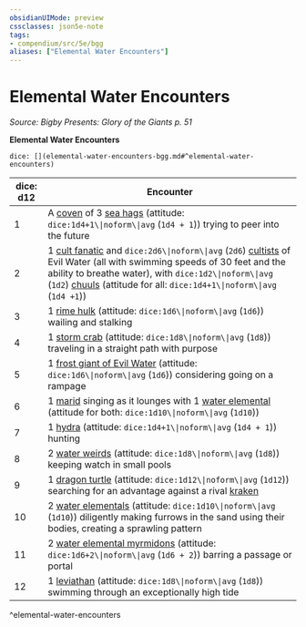 ```yaml
---
obsidianUIMode: preview
cssclasses: json5e-note
tags:
- compendium/src/5e/bgg
aliases: ["Elemental Water Encounters"]
---
```

# Elemental Water Encounters
*Source: Bigby Presents: Glory of the Giants p. 51* 

**Elemental Water Encounters**

`dice: [](elemental-water-encounters-bgg.md#^elemental-water-encounters)`

| dice: d12 | Encounter |
|-----------|-----------|
| 1 | A [coven](2-Mechanics/CLI/bestiary/fey/sea-hag.md) of 3 [sea hags](2-Mechanics/CLI/bestiary/fey/sea-hag.md) (attitude: `dice:1d4+1\\|noform\\|avg` (`1d4 + 1`)) trying to peer into the future |
| 2 | 1 [cult fanatic](2-Mechanics/CLI/bestiary/humanoid/cult-fanatic.md) and `dice:2d6\\|noform\\|avg` (`2d6`) [cultists](2-Mechanics/CLI/bestiary/humanoid/cultist.md) of Evil Water (all with swimming speeds of 30 feet and the ability to breathe water), with `dice:1d2\\|noform\\|avg` (`1d2`) [chuuls](2-Mechanics/CLI/bestiary/aberration/chuul.md) (attitude for all: `dice:1d4+1\\|noform\\|avg` (`1d4 +1`)) |
| 3 | 1 [rime hulk](2-Mechanics/CLI/bestiary/elemental/rime-hulk-bgg.md) (attitude: `dice:1d6\\|noform\\|avg` (`1d6`)) wailing and stalking |
| 4 | 1 [storm crab](2-Mechanics/CLI/bestiary/monstrosity/storm-crab-bgg.md) (attitude: `dice:1d8\\|noform\\|avg` (`1d8`)) traveling in a straight path with purpose |
| 5 | 1 [frost giant of Evil Water](2-Mechanics/CLI/bestiary/giant/frost-giant-of-evil-water-bgg.md) (attitude: `dice:1d6\\|noform\\|avg` (`1d6`)) considering going on a rampage |
| 6 | 1 [marid](2-Mechanics/CLI/bestiary/elemental/marid.md) singing as it lounges with 1 [water elemental](2-Mechanics/CLI/bestiary/elemental/water-elemental.md) (attitude for both: `dice:1d10\\|noform\\|avg` (`1d10`)) |
| 7 | 1 [hydra](2-Mechanics/CLI/bestiary/monstrosity/hydra.md) (attitude: `dice:1d4+1\\|noform\\|avg` (`1d4 + 1`)) hunting |
| 8 | 2 [water weirds](2-Mechanics/CLI/bestiary/elemental/water-weird.md) (attitude: `dice:1d8\\|noform\\|avg` (`1d8`)) keeping watch in small pools |
| 9 | 1 [dragon turtle](2-Mechanics/CLI/bestiary/dragon/dragon-turtle.md) (attitude: `dice:1d12\\|noform\\|avg` (`1d12`)) searching for an advantage against a rival [kraken](2-Mechanics/CLI/bestiary/monstrosity/kraken.md) |
| 10 | 2 [water elementals](2-Mechanics/CLI/bestiary/elemental/water-elemental.md) (attitude: `dice:1d10\\|noform\\|avg` (`1d10`)) diligently making furrows in the sand using their bodies, creating a sprawling pattern |
| 11 | 2 [water elemental myrmidons](2-Mechanics/CLI/bestiary/elemental/water-elemental-myrmidon-mpmm.md) (attitude: `dice:1d6+2\\|noform\\|avg` (`1d6 + 2`)) barring a passage or portal |
| 12 | 1 [leviathan](2-Mechanics/CLI/bestiary/elemental/leviathan-mpmm.md) (attitude: `dice:1d8\\|noform\\|avg` (`1d8`)) swimming through an exceptionally high tide |
^elemental-water-encounters